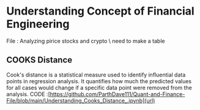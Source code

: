 # Understanding Concept of Financial Engineering 

File : Analyzing pirice stocks and crypto \\ need to make a table 

## COOKS Distance 
Cook's distance is a statistical measure used to identify influential data points in regression analysis. It quantifies how much the predicted values for all cases would change if a specific data point were removed from the analysis.
CODE :[https://github.com/ParthDave111/Quant-and-Finance-File/blob/main/Understanding_Cooks_Distance_.ipynb](url)
